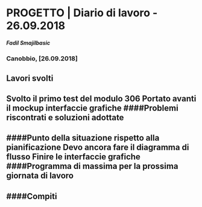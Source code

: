 # PROGETTO | Diario di lavoro - 26.09.2018
##### Fadil Smajilbasic
### Canobbio, [26.09.2018]

## Lavori svolti
Svolto il primo test del modulo 306
Portato avanti il mockup interfaccie grafiche
####Problemi riscontrati e soluzioni adottate
---
####Punto della situazione rispetto alla pianificazione
Devo ancora fare il diagramma di flusso
Finire le interfaccie grafiche
####Programma di massima per la prossima giornata di lavoro
---
####Compiti
---